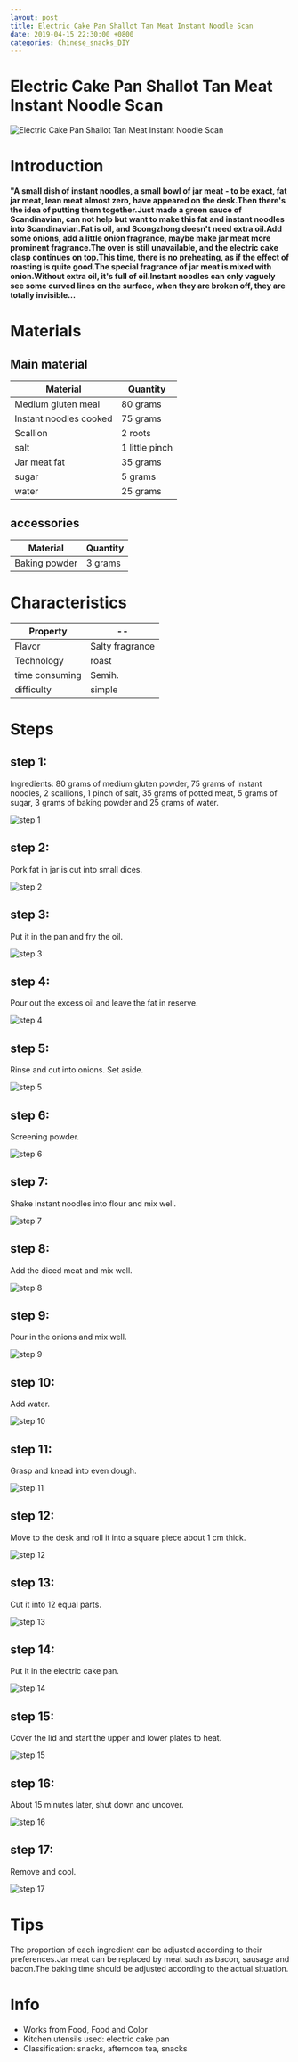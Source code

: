 ```yaml
---
layout: post
title: Electric Cake Pan Shallot Tan Meat Instant Noodle Scan
date: 2019-04-15 22:30:00 +0800
categories: Chinese_snacks_DIY
---
```


# Electric Cake Pan Shallot Tan Meat Instant Noodle Scan

![Electric Cake Pan Shallot Tan Meat Instant Noodle Scan]({{site.baseurl}}/img/397947/397947.jpg)

# Introduction

**"A small dish of instant noodles, a small bowl of jar meat - to be exact, fat jar meat, lean meat almost zero, have appeared on the desk.Then there's the idea of putting them together.Just made a green sauce of Scandinavian, can not help but want to make this fat and instant noodles into Scandinavian.Fat is oil, and Scongzhong doesn't need extra oil.Add some onions, add a little onion fragrance, maybe make jar meat more prominent fragrance.The oven is still unavailable, and the electric cake clasp continues on top.This time, there is no preheating, as if the effect of roasting is quite good.The special fragrance of jar meat is mixed with onion.Without extra oil, it's full of oil.Instant noodles can only vaguely see some curved lines on the surface, when they are broken off, they are totally invisible...**

# Materials


## Main material

Material|Quantity
--|--
Medium gluten meal|80 grams
Instant noodles cooked|75 grams
Scallion|2 roots
salt|1 little pinch
Jar meat fat|35 grams
sugar|5 grams
water|25 grams

## accessories

Material|Quantity
--|--
Baking powder|3 grams

# Characteristics

Property|--
--|--
Flavor|Salty fragrance
Technology|roast
time consuming|Semih.
difficulty|simple

# Steps

## step 1:

Ingredients: 80 grams of medium gluten powder, 75 grams of instant noodles, 2 scallions, 1 pinch of salt, 35 grams of potted meat, 5 grams of sugar, 3 grams of baking powder and 25 grams of water.

![step 1]({{site.baseurl}}/img/397947/1.jpg)

## step 2:

Pork fat in jar is cut into small dices.

![step 2]({{site.baseurl}}/img/397947/2.jpg)

## step 3:

Put it in the pan and fry the oil.

![step 3]({{site.baseurl}}/img/397947/3.jpg)

## step 4:

Pour out the excess oil and leave the fat in reserve.

![step 4]({{site.baseurl}}/img/397947/4.jpg)

## step 5:

Rinse and cut into onions. Set aside.

![step 5]({{site.baseurl}}/img/397947/5.jpg)

## step 6:

Screening powder.

![step 6]({{site.baseurl}}/img/397947/6.jpg)

## step 7:

Shake instant noodles into flour and mix well.

![step 7]({{site.baseurl}}/img/397947/7.jpg)

## step 8:

Add the diced meat and mix well.

![step 8]({{site.baseurl}}/img/397947/8.jpg)

## step 9:

Pour in the onions and mix well.

![step 9]({{site.baseurl}}/img/397947/9.jpg)

## step 10:

Add water.

![step 10]({{site.baseurl}}/img/397947/10.jpg)

## step 11:

Grasp and knead into even dough.

![step 11]({{site.baseurl}}/img/397947/11.jpg)

## step 12:

Move to the desk and roll it into a square piece about 1 cm thick.

![step 12]({{site.baseurl}}/img/397947/12.jpg)

## step 13:

Cut it into 12 equal parts.

![step 13]({{site.baseurl}}/img/397947/13.jpg)

## step 14:

Put it in the electric cake pan.

![step 14]({{site.baseurl}}/img/397947/14.jpg)

## step 15:

Cover the lid and start the upper and lower plates to heat.

![step 15]({{site.baseurl}}/img/397947/15.jpg)

## step 16:

About 15 minutes later, shut down and uncover.

![step 16]({{site.baseurl}}/img/397947/16.jpg)

## step 17:

Remove and cool.

![step 17]({{site.baseurl}}/img/397947/17.jpg)

# Tips

The proportion of each ingredient can be adjusted according to their preferences.Jar meat can be replaced by meat such as bacon, sausage and bacon.The baking time should be adjusted according to the actual situation.

# Info

- Works from Food, Food and Color
- Kitchen utensils used: electric cake pan
- Classification: snacks, afternoon tea, snacks
